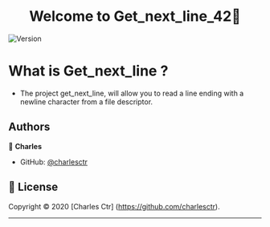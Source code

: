 <h1 align="center">Welcome to Get_next_line_42👋</h1>
<p>
  <img alt="Version" src="https://img.shields.io/badge/version-1.0-blue.svg?cacheSeconds=2592000" />
</p>

<h1>What is Get_next_line ?</h1>

<p>

* The project get_next_line, will allow you to read a line ending with a newline character from a file descriptor.

 </p>

## Authors

👤 **Charles**

* GitHub: [@charlesctr](https://github.com/charlesctr)

## 📝 License

Copyright © 2020 [Charles Ctr] (https://github.com/charlesctr).<br />
***

